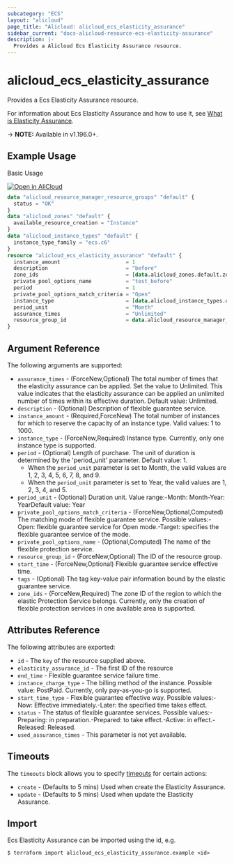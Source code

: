 ```yaml
---
subcategory: "ECS"
layout: "alicloud"
page_title: "Alicloud: alicloud_ecs_elasticity_assurance"
sidebar_current: "docs-alicloud-resource-ecs-elasticity-assurance"
description: |-
  Provides a Alicloud Ecs Elasticity Assurance resource.
---
```


# alicloud_ecs_elasticity_assurance

Provides a Ecs Elasticity Assurance resource.

For information about Ecs Elasticity Assurance and how to use it, see [What is Elasticity Assurance](https://www.alibabacloud.com/help/en/elastic-compute-service/latest/createelasticityassurance).

-> **NOTE:** Available in v1.196.0+.

## Example Usage

Basic Usage

<div style="display: block;margin-bottom: 40px;"><div class="oics-button" style="float: right;position: absolute;margin-bottom: 10px;">
  <a href="https://api.aliyun.com/terraform?resource=alicloud_ecs_elasticity_assurance&exampleId=b14da29c-d75f-4580-6ea0-dffe7d201e0f620a1ac2&activeTab=example&spm=docs.r.ecs_elasticity_assurance.0.b14da29cd7&intl_lang=EN_US" target="_blank">
    <img alt="Open in AliCloud" src="https://img.alicdn.com/imgextra/i1/O1CN01hjjqXv1uYUlY56FyX_!!6000000006049-55-tps-254-36.svg" style="max-height: 44px; max-width: 100%;">
  </a>
</div></div>

```terraform
data "alicloud_resource_manager_resource_groups" "default" {
  status = "OK"
}
data "alicloud_zones" "default" {
  available_resource_creation = "Instance"
}
data "alicloud_instance_types" "default" {
  instance_type_family = "ecs.c6"
}
resource "alicloud_ecs_elasticity_assurance" "default" {
  instance_amount                     = 1
  description                         = "before"
  zone_ids                            = [data.alicloud_zones.default.zones[2].id]
  private_pool_options_name           = "test_before"
  period                              = 1
  private_pool_options_match_criteria = "Open"
  instance_type                       = [data.alicloud_instance_types.default.instance_types.0.id]
  period_unit                         = "Month"
  assurance_times                     = "Unlimited"
  resource_group_id                   = data.alicloud_resource_manager_resource_groups.default.ids.0
}
```

## Argument Reference

The following arguments are supported:
* `assurance_times` - (ForceNew,Optional) The total number of times that the elasticity assurance can be applied. Set the value to Unlimited. This value indicates that the elasticity assurance can be applied an unlimited number of times within its effective duration. Default value: Unlimited.
* `description` - (Optional) Description of flexible guarantee service.
* `instance_amount` - (Required,ForceNew) The total number of instances for which to reserve the capacity of an instance type. Valid values: 1 to 1000.
* `instance_type` - (ForceNew,Required) Instance type. Currently, only one instance type is supported.
* `period` - (Optional) Length of purchase. The unit of duration is determined by the 'period_unit' parameter. Default value: 1.
  - When the `period_unit` parameter is set to Month, the valid values are 1, 2, 3, 4, 5, 6, 7, 8, and 9.
  - When the `period_unit` parameter is set to Year, the valid values are 1, 2, 3, 4, and 5.
* `period_unit` - (Optional) Duration unit. Value range:-Month: Month-Year: YearDefault value: Year
* `private_pool_options_match_criteria` - (ForceNew,Optional,Computed) The matching mode of flexible guarantee service. Possible values:-Open: flexible guarantee service for Open mode.-Target: specifies the flexible guarantee service of the mode.
* `private_pool_options_name` - (Optional,Computed) The name of the flexible protection service.
* `resource_group_id` - (ForceNew,Optional) The ID of the resource group.
* `start_time` - (ForceNew,Optional) Flexible guarantee service effective time.
* `tags` - (Optional) The tag key-value pair information bound by the elastic guarantee service.
* `zone_ids` - (ForceNew,Required) The zone ID of the region to which the elastic Protection Service belongs. Currently, only the creation of flexible protection services in one available area is supported.

## Attributes Reference

The following attributes are exported:
* `id` - The `key` of the resource supplied above.
* `elasticity_assurance_id` - The first ID of the resource
* `end_time` - Flexible guarantee service failure time.
* `instance_charge_type` - The billing method of the instance. Possible value: PostPaid. Currently, only pay-as-you-go is supported.
* `start_time_type` - Flexible guarantee effective way. Possible values:-Now: Effective immediately.-Later: the specified time takes effect.
* `status` - The status of flexible guarantee services. Possible values:-Preparing: in preparation.-Prepared: to take effect.-Active: in effect.-Released: Released.
* `used_assurance_times` - This parameter is not yet available.

## Timeouts

The `timeouts` block allows you to specify [timeouts](https://www.terraform.io/docs/configuration-0-11/resources.html#timeouts) for certain actions:
* `create` - (Defaults to 5 mins) Used when create the Elasticity Assurance.
* `update` - (Defaults to 5 mins) Used when update the Elasticity Assurance.

## Import

Ecs Elasticity Assurance can be imported using the id, e.g.

```shell
$ terraform import alicloud_ecs_elasticity_assurance.example <id>
```